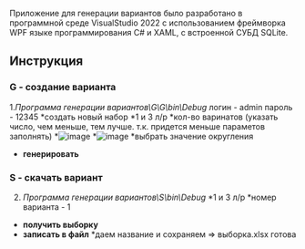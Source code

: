 Приложение для генерации вариантов было разработано в программной среде VisualStudio 2022 с использованием фреймворка WPF языке программирования C# и XAML, с встроенной СУБД SQLite.

## Инструкция
### G - создание варианта
1._Программа генерации вариантов\G\G\bin\Debug_
логин - admin
пароль - 12345
*создать новый набор
*1 и 3 л/р
*кол-во варинатов (указать число, чем меньше, тем лучше. т.к. придется меньше параметов заполнять)
*![image](https://github.com/user-attachments/assets/a9c44011-dae9-44c3-ad87-340620887bc1) 
*![image](https://github.com/user-attachments/assets/a2b1b993-e56a-4e7d-82ff-59b52fe7a9d3)
*выбрать значение округления
* **генерировать**
### S - скачать вариант
2. _Программа генерации вариантов\S\bin\Debug_
*1 и 3 л/р
*номер варианта - 1
* **получить выборку**
* **записать в файл**
*даем название и сохраняем
  => выборка.xlsx готова
